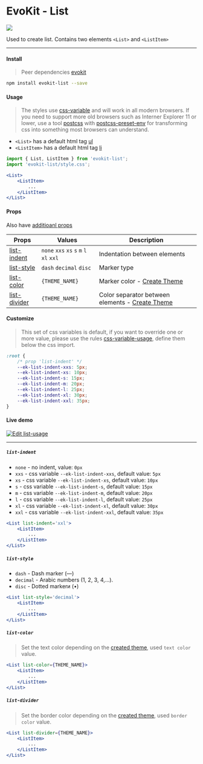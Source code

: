 [evokit]: /packages/evokit/
[css-variable]: //caniuse.com/#feat=css-variables
[css-variable-usage]: //w3schools.com/css/css3_variables.asp
[html-tag-ul]: //www.w3schools.com/tags/tag_ul.asp
[html-tag-li]: //www.w3schools.com/tags/tag_li.asp
[postcss]: //postcss.org
[postcss-preset-env]: //preset-env.cssdb.org

[base_props]: docs/base/props
[create_theme]: docs/base/theme

[list-indent]: #list-indent
[list-style]: #list-style
[list-color]: #list-color
[list-divider]: #list-divider

# EvoKit - List

[![](https://img.shields.io/npm/v/evokit-list.svg)](https://www.npmjs.com/package/evokit-list)

Used to create list. Contains two elements `<List>` and `<ListItem>`

---

#### Install

> Peer dependencies [evokit]

```bash
npm install evokit-list --save
```

#### Usage

> The styles use [css-variable] and will work in all modern browsers. If you need to support more old browsers such as Interner Explorer 11 or lower, use a tool [postcss] with [postcss-preset-env] for transforming css into something most browsers can understand.

- `<List>` has a default html tag [ul][html-tag-ul]
- `<ListItem>` has a default html tag [li][html-tag-li]

```jsx
import { List, ListItem } from 'evokit-list';
import 'evokit-list/style.css';

<List>
    <ListItem>
        ...
    </ListItem>
</List>

```

#### Props

Also have [additioanl props][base_props]

| Props | Values | Description |
|-------|--------|-------------|
| [list-indent]  | `none` `xxs` `xs` `s` `m` `l` `xl` `xxl` | Indentation between elements |
| [list-style]   | `dash` `decimal` `disc` | Marker type |
| [list-color]   | `{THEME_NAME}` | Marker color - [Create Theme][create_theme] |
| [list-divider] | `{THEME_NAME}` | Color separator between elements - [Create Theme][create_theme] |

#### Customize

> This set of css variables is default, if you want to override one or more value, please use the rules [css-variable-usage], define them below the css import.

```css
:root {
    /* prop 'list-indent' */
    --ek-list-indent-xxs: 5px;
    --ek-list-indent-xs: 10px;
    --ek-list-indent-s: 15px;
    --ek-list-indent-m: 20px;
    --ek-list-indent-l: 25px;
    --ek-list-indent-xl: 30px;
    --ek-list-indent-xxl: 35px;
}
```

#### Live demo

[![Edit list-usage](https://codesandbox.io/static/img/play-codesandbox.svg)](https://codesandbox.io/embed/listusage-ycfx4?fontsize=14 ':include :type=iframe width=100% height=500px')

---

##### `list-indent`

- `none` - no indent, value: `0px`
- `xxs` - css variable `--ek-list-indent-xxs`, default value: `5px`
- `xs` - css variable `--ek-list-indent-xs`, default value: `10px`
- `s` - css variable `--ek-list-indent-s`, default value: `15px`
- `m` - css variable `--ek-list-indent-m`, default value: `20px`
- `l` - css variable `--ek-list-indent-l`, default value: `25px`
- `xl` - css variable `--ek-list-indent-xl`, default value: `30px`
- `xxl` - css variable `--ek-list-indent-xxl`, default value: `35px`

```jsx
<List list-indent='xxl'>
    <ListItem>
        ...
    </ListItem>
</List>
```

##### `list-style`

- `dash` - Dash marker (—)
- `decimal` - Arabic numbers (1, 2, 3, 4,...).
- `disc` - Dotted markerи (•)

```jsx
<List list-style='decimal'>
    <ListItem>
        ...
    </ListItem>
</List>
```

##### `list-color`

> Set the text color depending on the [created theme][create_theme], used `text color` value.

```jsx
<List list-color={THEME_NAME}>
    <ListItem>
        ...
    </ListItem>
</List>
```

##### `list-divider`

> Set the border color depending on the [created theme][create_theme], used `border color` value.

```jsx
<List list-divider={THEME_NAME}>
    <ListItem>
        ...
    </ListItem>
</List>
```
